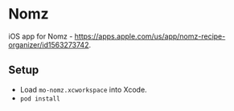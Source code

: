 # Nomz

iOS app for Nomz - https://apps.apple.com/us/app/nomz-recipe-organizer/id1563273742.

## Setup

- Load `mo-nomz.xcworkspace` into Xcode.
- `pod install`
